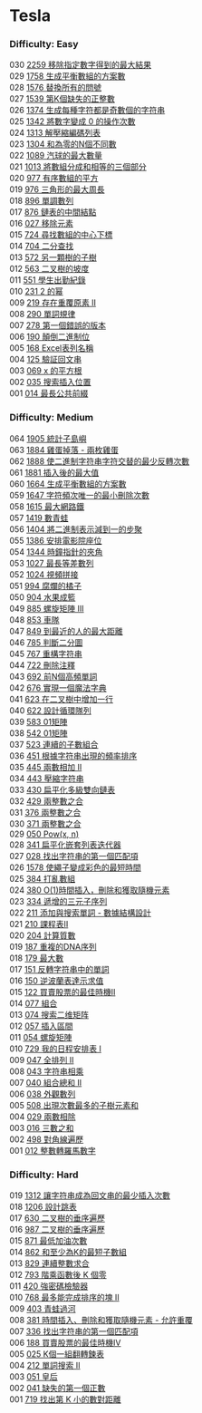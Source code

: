# Tesla

### Difficulty: Easy

030 [2259 移除指定數字得到的最大結果](./Tesla/2259.md)  
029 [1758 生成平衡數組的方案數](./Tesla/1758.md)  
028 [1576 替換所有的問號](./Tesla/1576.md)  
027 [1539 第K個缺失的正整數](./Tesla/1539.md)  
026 [1374 生成每種字符都是奇數個的字符串](./Tesla/1374.md)  
025 [1342 將數字變成 0 的操作次數](./Tesla/1342.md)  
024 [1313 解壓縮編碼列表](./Tesla/1313.md)  
023 [1304 和為零的N個不同數](./Tesla/1304.md)  
022 [1089 汽球的最大數量](./Tesla/1189.md)  
021 [1013 將數組分成和相等的三個部分](./Tesla/1013.md)  
020 [977 有序數組的平方](./Tesla/977.md)  
019 [976 三角形的最大周長](./Tesla/976.md)  
018 [896 單調數列](./Tesla/896.md)  
017 [876 鏈表的中間結點](./Tesla/876.md)  
016 [027 移除元素](./Tesla/027.md)  
015 [724 尋找數組的中心下標](./Tesla/724.md)  
014 [704 二分查找](./Tesla/704.md)  
013 [572 另一顆樹的子樹](./Tesla/572.md)  
012 [563 二叉樹的坡度](./Tesla/563.md)  
011 [551 學生出勤紀錄](./Tesla/551.md)  
010 [231 2 的幂](./Tesla/231.md)   
009 [219 存在重覆原素 II](./Tesla/219.md)   
008 [290 單詞規律](./Tesla/290.md)   
007 [278 第一個錯誤的版本](./Tesla/278.md)   
006 [190 顛倒二進制位](./Tesla/190.md)   
005 [168 Excel表列名稱](./Tesla/168.md)   
004 [125 驗証回文串](./Tesla/125.md)  
003 [069 x 的平方根 ](./Tesla/069.md)  
002 [035 搜索插入位置](./Tesla/035.md)  
001 [014 最長公共前綴](./Tesla/014.md)  

### Difficulty: Medium

064 [1905 統計子島嶼](./Tesla/1905.md)  
063 [1884 雞蛋掉落 - 兩枚雞蛋](./Tesla/1884.md)  
062 [1888 使二進制字符串字符交替的最少反轉次數](./Tesla/1888.md)  
061 [1881 插入後的最大值](./Tesla/1881.md)  
060 [1664 生成平衡數組的方案數](./Tesla/1664.md)  
059 [1647 字符頻次唯一的最小刪除次數](./Tesla/1647.md)  
058 [1615 最大網路鐵](./Tesla/1615.md)  
057 [1419 數青蛙](./Tesla/1419.md)  
056 [1404 將二進制表示減到一的步聚](./Tesla/1404.md)  
055 [1386 安排電影院座位](./Tesla/1386.md)  
054 [1344 時鐘指針的夾角](./Tesla/1344.md)  
053 [1027 最長等差數列](./Tesla/1027.md)  
052 [1024 視頻拼接](./Tesla/1024.md)  
051 [994 腐爛的橘子](./Tesla/994.md)  
050 [904 水果成籃](./Tesla/904.md)  
049 [885 螺旋矩陣 III](./Tesla/885.md)  
048 [853 車隊](./Tesla/853.md)  
047 [849 到最近的人的最大距離](./Tesla/849.md)  
046 [785 判斷二分圖](./Tesla/785.md)  
045 [767 重構字符串](./Tesla/767.md)  
044 [722 刪除注釋](./Tesla/722.md)  
043 [692 前N個高頻單詞](./Tesla/692.md)  
042 [676 實現一個魔法字典](./Tesla/676.md)  
041 [623 在二叉樹中增加一行](./Tesla/623.md)  
040 [622 設計循環隊列](./Tesla/622.md)  
039 [583 01矩陣](./Tesla/583.md)  
038 [542 01矩陣](./Tesla/542.md)  
037 [523 連續的子數組合](./Tesla/523.md)  
036 [451 根據字符串出現的頻率排序](./Tesla/451.md)  
035 [445 兩數相加 II](./Tesla/445.md)  
034 [443 壓縮字符串](./Tesla/443.md)  
033 [430 扁平化多級雙向鏈表](./Tesla/430.md)  
032 [429 兩整數之合](./Tesla/429.md)  
031 [376 兩整數之合](./Tesla/376.md)  
030 [371 兩整數之合](./Tesla/371.md)  
029 [050 Pow(x, n)](./Tesla/050.md)  
028 [341 扁平化嵌套列表迭代器](./Tesla/341.md)  
027 [028 找出字符串的第一個匹配項](./Tesla/028.md)  
026 [1578 使繩子變成彩色的最短時間](./Tesla/1578.md)  
025 [384 打亂數組](./Tesla/384.md)  
024 [380 O(1)時間插入，刪除和獲取隨機元素](./Tesla/380.md)  
023 [334 遞增的三元子序列](./Tesla/334.md)  
022 [211 添加與搜索單詞 - 數據結構設計](./Tesla/211.md)  
021 [210 課程表II](./Tesla/210.md)  
020 [204 計算質數](./Tesla/204.md)  
019 [187 重複的DNA序列](./Tesla/187.md)  
018 [179 最大數](./Tesla/179.md)   
017 [151 反轉字符串中的單詞](./Tesla/151.md)   
016 [150 逆波蘭表達示求值](./Tesla/150.md)  
015 [122 買賣股票的最佳時機II](./Tesla/122.md)  
014 [077 組合](./Tesla/077.md)  
013 [074 搜索二维矩阵](./Tesla/074.md)  
012 [057 插入區間](./Tesla/057.md)  
011 [054 螺旋矩陣](./Tesla/054.md)  
010 [729 我的日程安排表 I](./Tesla/729.md)  
009 [047 全排列 II](./Tesla/047.md)  
008 [043 字符串相乘](./Tesla/043.md)  
007 [040 組合總和 II](./Tesla/040.md)  
006 [038 外觀數列](./Tesla/038.md)  
005 [508 出現次數最多的子樹元素和](./Tesla/508.md)  
004 [029 兩數相除](./Tesla/029.md)  
003 [016 三數之和](./Tesla/016.md)  
002 [498 對角線遍歷](./Tesla/498.md)  
001 [012 整數轉羅馬數字](./Tesla/012.md)  

### Difficulty: Hard

019 [1312 讓字符串成為回文串的最少插入次數](./Tesla/1312.md)  
018 [1206 設計跳表](./Tesla/1206.md)  
017 [630 二叉樹的垂序遍歷](./Tesla/987.md)  
016 [987 二叉樹的垂序遍歷](./Tesla/987.md)  
015 [871 最低加油次數](./Tesla/871.md)  
014 [862 和至少為K的最短子數組](./Tesla/862.md)  
013 [829 連續整數求合](./Tesla/829.md)  
012 [793 階乘函數後 K 個零](./Tesla/793.md)  
011 [420 強密碼檢驗器](./Tesla/420.md)  
010 [768 最多能完成排序的塊 II](./Tesla/768.md)  
009 [403 青蛙過河](./Tesla/403.md)  
008 [381 時間插入、刪除和獲取隨機元素 - 允許重覆](./Tesla/381.md)  
007 [336 找出字符串的第一個匹配項](./Tesla/336.md)  
006 [188 買賣股票的最佳時機IV](./Tesla/188.md)  
005 [025 K個一組翻轉鍊表](./Tesla/025.md)   
004 [212 單詞搜索 II](./Tesla/212.md)  
003 [051 皇后](./Tesla/051.md)  
002 [041 缺失的第一個正數](./Tesla/041.md)  
001 [719 找出第 K 小的數對距離](./Tesla/719.md)
